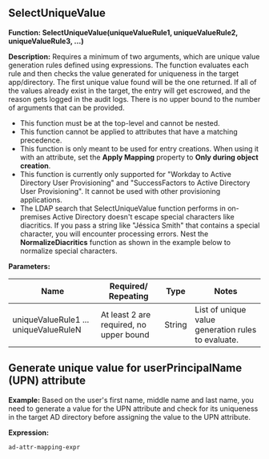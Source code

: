 ## SelectUniqueValue

**Function: SelectUniqueValue(uniqueValueRule1, uniqueValueRule2, uniqueValueRule3, ...)**

**Description:** Requires a minimum of two arguments, which are unique value generation rules defined using expressions. The function evaluates each rule and then checks the value generated for uniqueness in the target app/directory. The first unique value found will be the one returned. If all of the values already exist in the target, the entry will get escrowed, and the reason gets logged in the audit logs. There is no upper bound to the number of arguments that can be provided.

- This function must be at the top-level and cannot be nested.
- This function cannot be applied to attributes that have a matching precedence.
- This function is only meant to be used for entry creations. When using it with an attribute, set the **Apply Mapping** property to **Only during object creation**.
- This function is currently only supported for "Workday to Active Directory User Provisioning" and "SuccessFactors to Active Directory User Provisioning". It cannot be used with other provisioning applications.
- The LDAP search that SelectUniqueValue function performs in on-premises Active Directory doesn't escape special characters like diacritics. If you pass a string like "Jéssica Smith" that contains a special character, you will encounter processing errors. Nest the **NormalizeDiacritics** function as shown in the example below to normalize special characters.

**Parameters:**

| Name                  | Required/ Repeating                  | Type   | Notes                                      |
|------------------------|--------------------------------------|--------|---------------------------------------------|
| uniqueValueRule1 ... uniqueValueRuleN | At least 2 are required, no upper bound | String | List of unique value generation rules to evaluate. |

## Generate unique value for userPrincipalName (UPN) attribute

**Example:** Based on the user's first name, middle name and last name, you need to generate a value for the UPN attribute and check for its uniqueness in the target AD directory before assigning the value to the UPN attribute.

**Expression:**

    ad-attr-mapping-expr